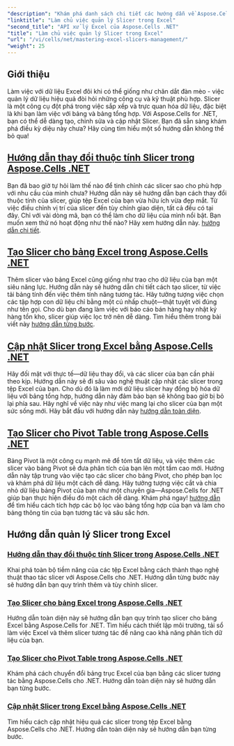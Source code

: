 ```yaml
---
"description": "Khám phá danh sách chi tiết các hướng dẫn về Aspose.Cells dành cho .NET tập trung vào việc quản lý các slicer Excel, bao gồm việc thêm, tùy chỉnh và cập nhật các slicer trong các tệp Excel."
"linktitle": "Làm chủ việc quản lý Slicer trong Excel"
"second_title": "API xử lý Excel của Aspose.Cells .NET"
"title": "Làm chủ việc quản lý Slicer trong Excel"
"url": "/vi/cells/net/mastering-excel-slicers-management/"
"weight": 25
---
```


## Giới thiệu

Làm việc với dữ liệu Excel đôi khi có thể giống như chăn dắt đàn mèo - việc quản lý dữ liệu hiệu quả đòi hỏi những công cụ và kỹ thuật phù hợp. Slicer là một công cụ đột phá trong việc sắp xếp và trực quan hóa dữ liệu, đặc biệt là khi bạn làm việc với bảng và bảng tổng hợp. Với Aspose.Cells for .NET, bạn có thể dễ dàng tạo, chỉnh sửa và cập nhật Slicer. Bạn đã sẵn sàng khám phá điều kỳ diệu này chưa? Hãy cùng tìm hiểu một số hướng dẫn không thể bỏ qua!

## [Hướng dẫn thay đổi thuộc tính Slicer trong Aspose.Cells .NET](./guide-change-slicer-properties/)

Bạn đã bao giờ tự hỏi làm thế nào để tinh chỉnh các slicer sao cho phù hợp với nhu cầu của mình chưa? Hướng dẫn này sẽ hướng dẫn bạn cách thay đổi thuộc tính của slicer, giúp tệp Excel của bạn vừa hữu ích vừa đẹp mắt. Từ việc điều chỉnh vị trí của slicer đến tùy chỉnh giao diện, tất cả đều có tại đây. Chỉ với vài dòng mã, bạn có thể làm cho dữ liệu của mình nổi bật. Bạn muốn xem thử nó hoạt động như thế nào? Hãy xem hướng dẫn này. [hướng dẫn chi tiết](./guide-change-slicer-properties/).

## [Tạo Slicer cho bảng Excel trong Aspose.Cells .NET](./creating-slicer-for-excel-table/)

Thêm slicer vào bảng Excel cũng giống như trao cho dữ liệu của bạn một siêu năng lực. Hướng dẫn này sẽ hướng dẫn chi tiết cách tạo slicer, từ việc tải bảng tính đến việc thêm tính năng tương tác. Hãy tưởng tượng việc chọn các tập hợp con dữ liệu chỉ bằng một cú nhấp chuột—thật tuyệt vời đúng như tên gọi. Cho dù bạn đang làm việc với báo cáo bán hàng hay nhật ký hàng tồn kho, slicer giúp việc lọc trở nên dễ dàng. Tìm hiểu thêm trong bài viết này [hướng dẫn từng bước](./creating-slicer-for-excel-table/).

## [Cập nhật Slicer trong Excel bằng Aspose.Cells .NET](./update-slicers-in-excel/)

Hãy đối mặt với thực tế—dữ liệu thay đổi, và các slicer của bạn cần phải theo kịp. Hướng dẫn này sẽ đi sâu vào nghệ thuật cập nhật các slicer trong tệp Excel của bạn. Cho dù đó là làm mới dữ liệu slicer hay đồng bộ hóa dữ liệu với bảng tổng hợp, hướng dẫn này đảm bảo bạn sẽ không bao giờ bị bỏ lại phía sau. Hãy nghĩ về việc này như việc mang lại cho slicer của bạn một sức sống mới. Hãy bắt đầu với hướng dẫn này [hướng dẫn toàn diện](./update-slicers-in-excel/).

## [Tạo Slicer cho Pivot Table trong Aspose.Cells .NET](./creating-slicer-for-pivot-table/)

Bảng Pivot là một công cụ mạnh mẽ để tóm tắt dữ liệu, và việc thêm các slicer vào bảng Pivot sẽ đưa phân tích của bạn lên một tầm cao mới. Hướng dẫn này tập trung vào việc tạo các slicer cho bảng Pivot, cho phép bạn lọc và khám phá dữ liệu một cách dễ dàng. Hãy tưởng tượng việc cắt và chia nhỏ dữ liệu bảng Pivot của bạn như một chuyên gia—Aspose.Cells for .NET giúp bạn thực hiện điều đó một cách dễ dàng. Khám phá ngay! [hướng dẫn](./creating-slicer-for-pivot-table/) để tìm hiểu cách tích hợp các bộ lọc vào bảng tổng hợp của bạn và làm cho bảng thông tin của bạn tương tác và sâu sắc hơn.

## Hướng dẫn quản lý Slicer trong Excel
### [Hướng dẫn thay đổi thuộc tính Slicer trong Aspose.Cells .NET](./guide-change-slicer-properties/)
Khai phá toàn bộ tiềm năng của các tệp Excel bằng cách thành thạo nghệ thuật thao tác slicer với Aspose.Cells cho .NET. Hướng dẫn từng bước này sẽ hướng dẫn bạn quy trình thêm và tùy chỉnh slicer.
### [Tạo Slicer cho bảng Excel trong Aspose.Cells .NET](./creating-slicer-for-excel-table/)
Hướng dẫn toàn diện này sẽ hướng dẫn bạn quy trình tạo slicer cho bảng Excel bằng Aspose.Cells for .NET. Tìm hiểu cách thiết lập môi trường, tải sổ làm việc Excel và thêm slicer tương tác để nâng cao khả năng phân tích dữ liệu của bạn.
### [Tạo Slicer cho Pivot Table trong Aspose.Cells .NET](./creating-slicer-for-pivot-table/)
Khám phá cách chuyển đổi bảng trục Excel của bạn bằng các slicer tương tác bằng Aspose.Cells cho .NET. Hướng dẫn toàn diện này sẽ hướng dẫn bạn từng bước.
### [Cập nhật Slicer trong Excel bằng Aspose.Cells .NET](./update-slicers-in-excel/)
Tìm hiểu cách cập nhật hiệu quả các slicer trong tệp Excel bằng Aspose.Cells cho .NET. Hướng dẫn toàn diện này sẽ hướng dẫn bạn từng bước.